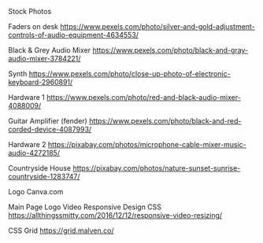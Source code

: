Stock Photos


Faders on desk
https://www.pexels.com/photo/silver-and-gold-adjustment-controls-of-audio-equipment-4634553/

Black & Grey Audio Mixer
https://www.pexels.com/photo/black-and-gray-audio-mixer-3784221/

Synth
https://www.pexels.com/photo/close-up-photo-of-electronic-keyboard-2960891/

Hardware 1
https://www.pexels.com/photo/red-and-black-audio-mixer-4088009/

Guitar Amplifier (fender)
https://www.pexels.com/photo/black-and-red-corded-device-4087993/

Hardware 2
https://pixabay.com/photos/microphone-cable-mixer-music-audio-4272185/

Countryside House
https://pixabay.com/photos/nature-sunset-sunrise-countryside-1283747/


Logo
Canva.com



Main Page Logo Video Responsive Design CSS
https://allthingssmitty.com/2016/12/12/responsive-video-resizing/


CSS Grid
https://grid.malven.co/